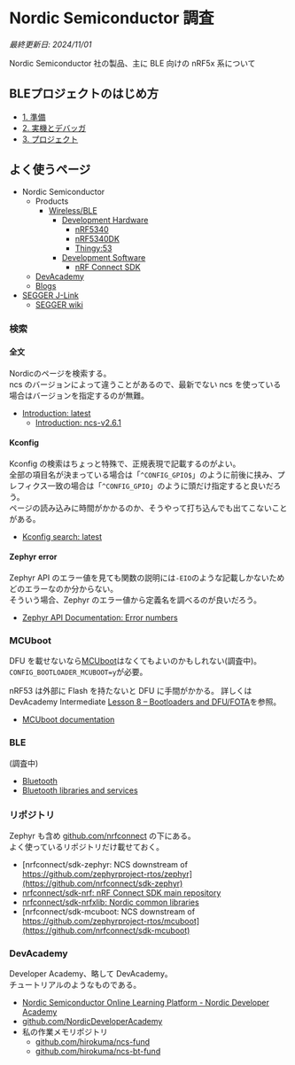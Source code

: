 # Nordic Semiconductor 調査

_最終更新日: 2024/11/01_

Nordic Semiconductor 社の製品、主に BLE 向けの nRF5x 系について

## BLEプロジェクトのはじめ方

* [1. 準備](startup/01_prepare.md)
* [2. 実機とデバッガ](startup/02_device.md)
* [3. プロジェクト](startup/03_proj.md)

## よく使うページ

* Nordic Semiconductor
  * Products
    * [Wireless/BLE](https://www.nordicsemi.com/Products/Wireless/Bluetooth-Low-Energy)
      * [Development Hardware](https://www.nordicsemi.com/Products/Wireless/Bluetooth-Low-Energy/Development-hardware?lang=en#infotabs)
        * [nRF5340](https://www.nordicsemi.com/Products/nRF5340)
        * [nRF5340DK](https://www.nordicsemi.com/Products/Development-hardware/nRF5340-DK)
        * [Thingy:53](https://www.nordicsemi.com/Products/Development-hardware/Nordic-Thingy-53)
      * [Development Software](https://www.nordicsemi.com/Products/Wireless/Bluetooth-Low-Energy/Development-software?lang=en#infotabs)
        * [nRF Connect SDK](https://www.nordicsemi.com/Products/Development-software/nRF-Connect-SDK)
  * [DevAcademy](https://academy.nordicsemi.com/)
  * [Blogs](https://devzone.nordicsemi.com/nordic/)
* [SEGGER J-Link](https://www.segger.com/products/debug-probes/j-link/?mtm_campaign=kb&mtm_kwd=debugtraceprobes)
  * [SEGGER wiki](https://wiki.segger.com/Debug_Probes_-_J-Link_%26_J-Trace)

### 検索

#### 全文

Nordicのページを検索する。  
ncs のバージョンによって違うことがあるので、最新でない ncs を使っている場合はバージョンを指定するのが無難。

* [Introduction: latest](https://docs.nordicsemi.com/bundle/ncs-latest/page/nrf/index.html)
  * [Introduction: ncs-v2.6.1](https://docs.nordicsemi.com/bundle/ncs-2.6.1/page/nrf/index.html)

#### Kconfig

Kconfig の検索はちょっと特殊で、正規表現で記載するのがよい。  
全部の項目名が決まっている場合は「`^CONFIG_GPIO$`」のように前後に挟み、プレフィクス一致の場合は「`^CONFIG_GPIO`」のように頭だけ指定すると良いだろう。  
ページの読み込みに時間がかかるのか、そうやって打ち込んでも出てこないことがある。

* [Kconfig search: latest](https://docs.nordicsemi.com/bundle/ncs-latest/page/kconfig/index.html)

#### Zephyr error

Zephyr API のエラー値を見ても関数の説明には`-EIO`のような記載しかないためどのエラーなのか分からない。  
そういう場合、Zephyr のエラー値から定義名を調べるのが良いだろう。

* [Zephyr API Documentation: Error numbers](https://docs.zephyrproject.org/apidoc/latest/group__system__errno.html)

### MCUboot

DFU を載せないなら[MCUboot](https://docs.mcuboot.com/)はなくてもよいのかもしれない(調査中)。  
`CONFIG_BOOTLOADER_MCUBOOT=y`が必要。

nRF53 は外部に Flash を持たないと DFU に手間がかかる。
詳しくは DevAcademy Intermediate [Lesson 8 – Bootloaders and DFU/FOTA](https://academy.nordicsemi.com/courses/nrf-connect-sdk-intermediate/lessons/lesson-8-bootloaders-and-dfu-fota/)を参照。

* [MCUboot documentation](https://docs.nordicsemi.com/bundle/ncs-latest/page/mcuboot/wrapper.html)

### BLE

(調査中)

* [Bluetooth](https://docs.nordicsemi.com/bundle/ncs-latest/page/zephyr/connectivity/bluetooth/index.html)
* [Bluetooth libraries and services](https://docs.nordicsemi.com/bundle/ncs-2.6.1/page/nrf/libraries/bluetooth_services/index.html)

### リポジトリ

Zephyr も含め [github.com/nrfconnect](https://github.com/nrfconnect) の下にある。  
よく使っているリポジトリだけ載せておく。

* [nrfconnect/sdk-zephyr: NCS downstream of https://github.com/zephyrproject-rtos/zephyr](https://github.com/nrfconnect/sdk-zephyr)
* [nrfconnect/sdk-nrf: nRF Connect SDK main repository](https://github.com/nrfconnect/sdk-nrf)
* [nrfconnect/sdk-nrfxlib: Nordic common libraries](https://github.com/nrfconnect/sdk-nrfxlib)
* [nrfconnect/sdk-mcuboot: NCS downstream of https://github.com/zephyrproject-rtos/mcuboot](https://github.com/nrfconnect/sdk-mcuboot)

### DevAcademy

Developer Academy、略して DevAcademy。  
チュートリアルのようなものである。

* [Nordic Semiconductor Online Learning Platform - Nordic Developer Academy](https://academy.nordicsemi.com/)
* [github.com/NordicDeveloperAcademy](https://github.com/NordicDeveloperAcademy)
* 私の作業メモリポジトリ
  * [github.com/hirokuma/ncs-fund](https://github.com/hirokuma/ncs-fund)
  * [github.com/hirokuma/ncs-bt-fund](https://github.com/hirokuma/ncs-bt-fund)
